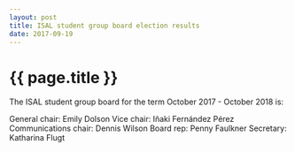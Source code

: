 ```yaml
---
layout: post
title: ISAL student group board election results
date: 2017-09-19
---
```


# {{ page.title }}

The ISAL student group board for the term October 2017 - October 2018 is:

General chair: Emily Dolson
Vice chair: Iñaki Fernández Pérez
Communications chair: Dennis Wilson
Board rep: Penny Faulkner
Secretary: Katharina Flugt
